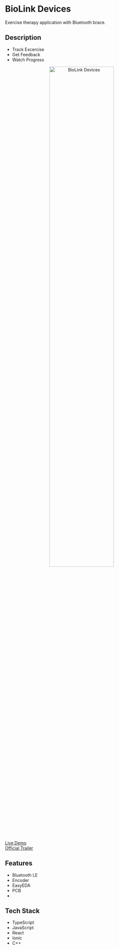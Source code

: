 # BioLink Devices

Exercise therapy application with Bluetooth brace.

## Description

- Track Excercise
- Get Feedback
- Watch Progress

<p align="center">
<img src="https://github.com/mkostandin/mkostandin/blob/main/biolink_gif_400.gif" style="display:block;margin:auto;" alt="BioLink Devices" width="65%"/>
</p>
<a href="https://gray-sky-03af52a10.3.azurestaticapps.net/" target="_blank">Live Demo</a> <br>
<a href="https://youtu.be/LU51sZBN2rM" target="_blank">Official Trailer</a>

## Features

- Bluetooth LE
- Encoder
- EasyEDA
- PCB
- 

## Tech Stack

- TypeScript
- JavaScript
- React
- Ionic
- C++
